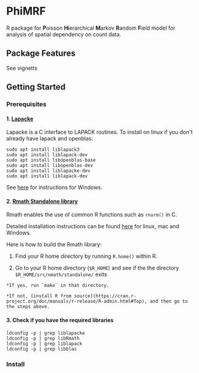 # PhiMRF
R package for **P**oisson **Hi**erarchical **M**arkov **R**andom **F**ield model for analysis of spatial dependency on count data.

## Package Features
See vignetts


## Getting Started
### Prerequisites
#### 1. [Lapacke](https://www.netlib.org/lapack/lapacke.html)

Lapacke is a C interface to LAPACK routines.
To install on linux if you don't already have lapack and openblas:
```
sudo apt install liblapack3 
sudo apt install liblapack-dev 
sudo apt install libopenblas-base 
sudo apt install libopenblas-dev 
sudo apt install liblapacke-dev 
sudo apt install liblapack-dev
``` 
See [here](https://icl.cs.utk.edu/lapack-for-windows/lapack/#lapacke) for instructions for Windows.

#### 2. [Rmath Standalone library](https://cran.r-project.org/doc/manuals/R-exts.html#Standalone-Mathlib)

Rmath enables the use of common R functions such as `rnorm()` in C.

Detailed installation instructions can be found [here](https://colinfay.me/r-installation-administration/the-standalone-rmath-library.html) for linux, mac and Windows.

Here is how to build the Rmath library:

   1. Find your R home directory by running `R.home()` within R.

   2. Go to your R home directory (`$R_HOME`) and see if the the directory `$R_HOME/src/nmath/standalone/` exits 

    *If yes, run `make` in that directory.

    *If not, [install R from source](https://cran.r-project.org/doc/manuals/r-release/R-admin.html#Top), and then go to the steps above.


#### 3. Check if you have the required libraries

```
ldconfig -p | grep liblapacke
ldconfig -p | grep libRmath
ldconfig -p | grep liblapack
ldconfig -p | grep libblas
```
### Install



